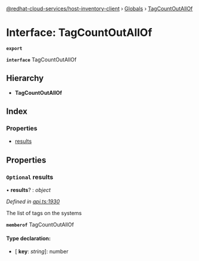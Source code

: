 [@redhat-cloud-services/host-inventory-client](../README.md) › [Globals](../globals.md) › [TagCountOutAllOf](tagcountoutallof.md)

# Interface: TagCountOutAllOf

**`export`** 

**`interface`** TagCountOutAllOf

## Hierarchy

* **TagCountOutAllOf**

## Index

### Properties

* [results](tagcountoutallof.md#optional-results)

## Properties

### `Optional` results

• **results**? : *object*

*Defined in [api.ts:1930](https://github.com/RedHatInsights/javascript-clients.gi/blob/master/packages/host-inventory/api.ts#L1930)*

The list of tags on the systems

**`memberof`** TagCountOutAllOf

#### Type declaration:

* \[ **key**: *string*\]: number
